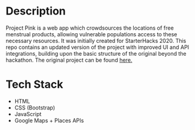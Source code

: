 # Description
Project Pink is a web app which crowdsources the locations of free menstrual products, allowing vulnerable populations access to these necessary resources. It was initially created for StarterHacks 2020. This repo contains an updated version of the project with improved UI and API integrations, building upon the basic structure of the original beyond the hackathon.
The original project can be found [here.](https://github.com/anna-xing/project-pink "Project Pink")
# Tech Stack
- HTML
- CSS (Bootstrap)
- JavaScript
- Google Maps + Places APIs
